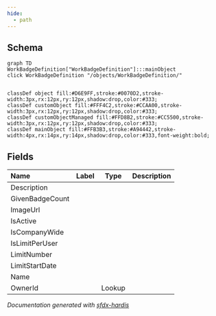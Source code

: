 ```yaml
---
hide:
  - path
---
```



## Schema

```mermaid
graph TD
WorkBadgeDefinition["WorkBadgeDefinition"]:::mainObject
click WorkBadgeDefinition "/objects/WorkBadgeDefinition/"


classDef object fill:#D6E9FF,stroke:#0070D2,stroke-width:3px,rx:12px,ry:12px,shadow:drop,color:#333;
classDef customObject fill:#FFF4C2,stroke:#CCAA00,stroke-width:3px,rx:12px,ry:12px,shadow:drop,color:#333;
classDef customObjectManaged fill:#FFD8B2,stroke:#CC5500,stroke-width:3px,rx:12px,ry:12px,shadow:drop,color:#333;
classDef mainObject fill:#FFB3B3,stroke:#A94442,stroke-width:4px,rx:14px,ry:14px,shadow:drop,color:#333,font-weight:bold;

```


<!-- Object description -->

## Fields

| Name      | Label | Type | Description |
| :-------- | :---- | :--: | :---------- | 
| Description |  |  | <!-- --> |
| GivenBadgeCount |  |  | <!-- --> |
| ImageUrl |  |  | <!-- --> |
| IsActive |  |  | <!-- --> |
| IsCompanyWide |  |  | <!-- --> |
| IsLimitPerUser |  |  | <!-- --> |
| LimitNumber |  |  | <!-- --> |
| LimitStartDate |  |  | <!-- --> |
| Name |  |  | <!-- --> |
| OwnerId |  | Lookup | <!-- --> |








_Documentation generated with [sfdx-hardis](https://sfdx-hardis.cloudity.com)_
